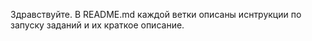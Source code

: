Здравствуйте. В README.md каждой ветки описаны иснтрукции по запуску заданий и их краткое описание.
